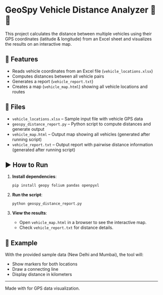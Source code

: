 # GeoSpy Vehicle Distance Analyzer 🚗📍

This project calculates the distance between multiple vehicles using their GPS coordinates (latitude & longitude) from an Excel sheet and visualizes the results on an interactive map.

## 🔧 Features
- Reads vehicle coordinates from an Excel file (`vehicle_locations.xlsx`)
- Computes distances between all vehicle pairs
- Generates a report (`vehicle_report.txt`)
- Creates a map (`vehicle_map.html`) showing all vehicle locations and routes

## 📁 Files
- `vehicle_locations.xlsx` – Sample input file with vehicle GPS data
- `geospy_distance_report.py` – Python script to compute distances and generate output
- `vehicle_map.html` – Output map showing all vehicles (generated after running script)
- `vehicle_report.txt` – Output report with pairwise distance information (generated after running script)

## ▶️ How to Run

1. **Install dependencies**:
   ```bash
   pip install geopy folium pandas openpyxl
   ```

2. **Run the script**:
   ```bash
   python geospy_distance_report.py
   ```

3. **View the results**:
   - Open `vehicle_map.html` in a browser to see the interactive map.
   - Check `vehicle_report.txt` for distance details.

## 📌 Example
With the provided sample data (New Delhi and Mumbai), the tool will:
- Show markers for both locations
- Draw a connecting line
- Display distance in kilometers

---

Made with  for GPS data visualization.